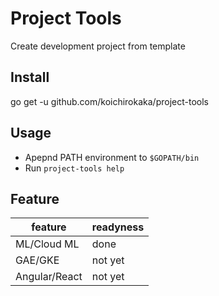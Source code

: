 # Project Tools

Create development project from template

## Install

go get -u github.com/koichirokaka/project-tools

## Usage

* Apepnd PATH environment to `$GOPATH/bin`
* Run `project-tools help`

## Feature

| feature | readyness |
| ------| ------------|
| ML/Cloud ML | done |
| GAE/GKE | not yet |
| Angular/React | not yet |
